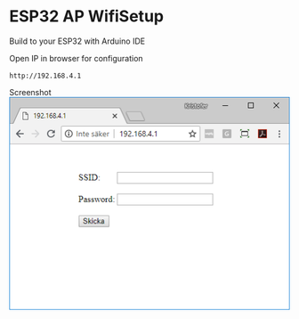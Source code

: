 # ESP32 AP WifiSetup


Build to your ESP32 with Arduino IDE


Open IP in browser for configuration
```
http://192.168.4.1
```


Screenshot
![screendump preview](utils/screendump.png?raw=true "preview")